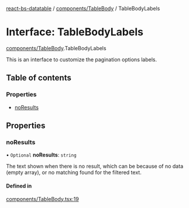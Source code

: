 [react-bs-datatable](../README.md) / [components/TableBody](../modules/components_TableBody.md) / TableBodyLabels

# Interface: TableBodyLabels

[components/TableBody](../modules/components_TableBody.md).TableBodyLabels

This is an interface to customize the pagination options labels.

## Table of contents

### Properties

- [noResults](components_TableBody.TableBodyLabels.md#noresults)

## Properties

### noResults

• `Optional` **noResults**: `string`

The text shown when there is no result, which can be because of
no data (empty array), or no matching found for the filtered text.

#### Defined in

[components/TableBody.tsx:19](https://github.com/imballinst/react-bs-datatable/blob/0222533/src/components/TableBody.tsx#L19)
